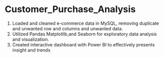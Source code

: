 # Customer_Purchase_Analysis
1. Loaded and cleaned e-commerce data in MySQL, removing duplicate and unwanted row and columns and unwanted data.
2. Utilized Pandas Matplotlib,and Seaborn for exploratory data analysis and visualization.
3. Created interactive dashboard with Power BI to effectively presents insight and trends
